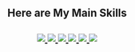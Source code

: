 <h2 align="center">
	Here are My Main Skills<br /><br />
	<a href=""https://skillicons.dev>
		<img src="https://skillicons.dev/icons?i=js,ts,php,py,cs,html,css" />
		<img src="https://skillicons.dev/icons?i=mysql,postgres,mongodb,sass,jquery,bootstrap,git" />
		<img src="https://skillicons.dev/icons?i=react,next,angular,vue,nodejs,express,nest" />
		<img src="https://skillicons.dev/icons?i=laravel,django,electron,flutter,dart,tailwindcss,materialui" />
		<img src="https://skillicons.dev/icons?i=aws,gcp,docker,figma,xd,github,bitbucket" />
		<img src="https://skillicons.dev/icons?i=vscode,visualstudio,unity,androidstudio,idea,webstorm,postman" />
	</a>
</h2>
<!--
**Ualladev/Ualladev** is a ✨ _special_ ✨ repository because its `README.md` (this file) appears on your GitHub profile.

Here are some ideas to get you started:

- 🔭 I’m currently working on ...
- 🌱 I’m currently learning ...
- 👯 I’m looking to collaborate on ...
- 🤔 I’m looking for help with ...
- 💬 Ask me about ...
- 📫 How to reach me: ...
- 😄 Pronouns: ...
- ⚡ Fun fact: ...
-->
